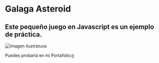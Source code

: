 # Galaga Asteroid
## Este pequeño juego en Javascript es un ejemplo de práctica.
![imagen ilustratuva](example1.png)


Puedes probarla en mi Portafolio:[ir](https://github.com/LeoGidev/galagaweb)